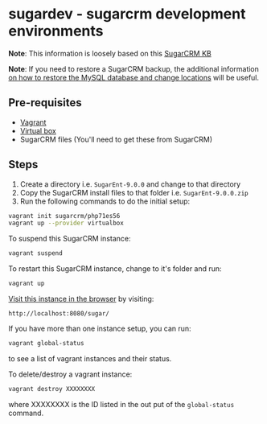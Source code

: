 # sugardev - sugarcrm development environments

**Note**: This information is loosely based on this [SugarCRM KB](https://support.sugarcrm.com/Resources/Environments/Development_Environments/Vagrant_Development_Environment/)

**Note**: If you need to restore a SugarCRM backup, the additional information [on how to restore the MySQL database and change locations](https://support.sugarcrm.com/Knowledge_Base/Platform_Management/Cloning_a_Sugar_Instance_for_Testing/) will be useful.

## Pre-requisites

- [Vagrant](https://www.vagrantup.com/docs/installation/)
- [Virtual box](https://www.virtualbox.org/wiki/Downloads)
- SugarCRM files (You'll need to get these from SugarCRM)

## Steps

1. Create a directory i.e. `SugarEnt-9.0.0` and change to that directory
2. Copy the SugarCRM install files to that folder i.e. `SugarEnt-9.0.0.zip`
3. Run the following commands to do the initial setup:
```bash
vagrant init sugarcrm/php71es56
vagrant up --provider virtualbox
```

To suspend this SugarCRM instance:
```bash
vagrant suspend
```

To restart this SugarCRM instance, change to it's folder and run:
```bash
vagrant up
```

[Visit this instance in the browser](http://localhost:8080/sugar/) by visiting:
```
http://localhost:8080/sugar/
```

If you have more than one instance setup, you can run:
```bash
vagrant global-status
```
to see a list of vagrant instances and their status.

To delete/destroy a vagrant instance:
```bash
vagrant destroy XXXXXXXX
```
where XXXXXXXX is the ID listed in the out put of the `global-status` command.
